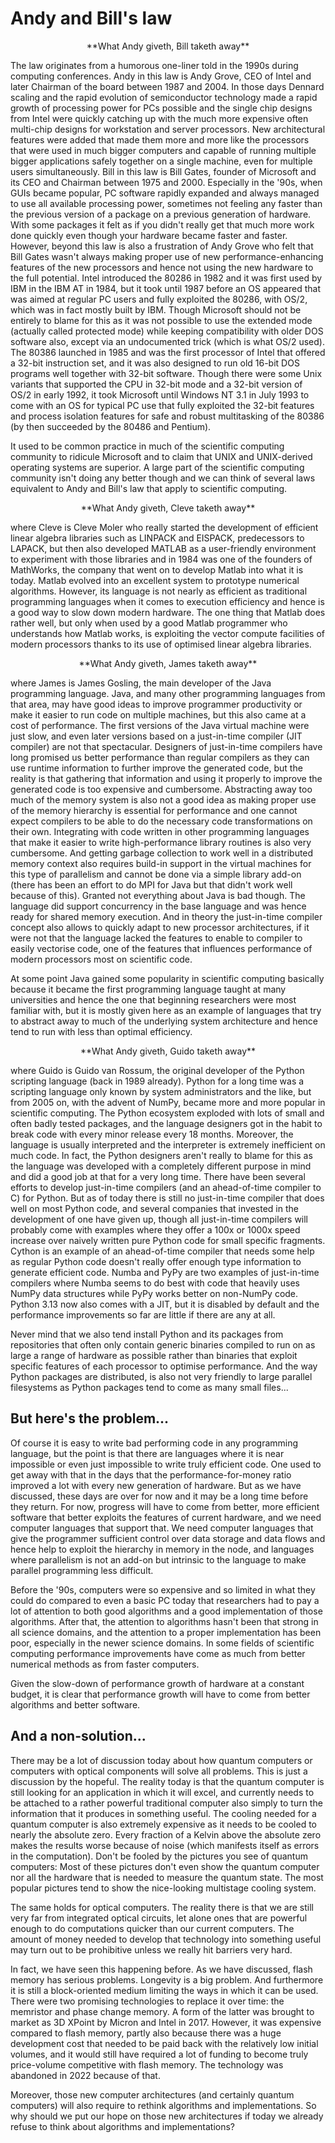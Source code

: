 # Andy and Bill's law

<center>**What Andy giveth, Bill taketh away**</center>

The law originates from a humorous one-liner told in the 1990s during computing conferences.
Andy in this law is Andy Grove, CEO of Intel and later Chairman of the board between 1987 and 2004. 
In those days Dennard scaling and the rapid evolution of semiconductor technology made a rapid 
growth of processing power for PCs possible and the single chip designs from Intel were quickly
catching up with the much more expensive often multi-chip designs for workstation and server
processors. New architectural features were added that made them more and more like
the processors that were used in much bigger computers and capable of running multiple
bigger applications safely together on a single machine, even for multiple users
simultaneously.
Bill in this law is Bill Gates, founder of Microsoft and its CEO and Chairman between
1975 and 2000. Especially in the '90s, when GUIs became popular, PC software rapidly expanded
and always managed to use all available processing power, sometimes not feeling any faster
than the previous version of a package on a previous generation of hardware. With some
packages it felt as if you didn't really get that much more work done quickly even though
your hardware became faster and faster.
However, beyond this law is also a frustration of Andy Grove who felt that Bill Gates
wasn't always making proper use of new performance-enhancing features of the new processors
and hence not using the new hardware to the full potential.
Intel introduced the 80286 in 1982 and it was first used by IBM in the IBM AT in 1984, but
it took until 1987 before an OS appeared that was aimed at regular PC users and fully 
exploited the 80286, with OS/2, which was in fact mostly built by IBM. Though Microsoft
should not be entirely to blame for this as it was not possible to use the extended 
mode (actually called protected mode) while keeping compatibility with older DOS software also, except via an 
undocumented trick (which is what OS/2 used). 
The 80386 launched in 1985 and was the first processor of Intel that offered a 32-bit instruction set, and it 
was also designed to run old 16-bit DOS programs well together with 32-bit software. 
Though there were some Unix variants that supported the CPU in 32-bit mode and 
a 32-bit version of OS/2 in early 1992, it took Microsoft until Windows NT 3.1 in 
July 1993 to come with an OS for typical PC use that fully exploited the 32-bit 
features and process isolation features for safe and robust multitasking of the 80386 
(by then succeeded by the 80486 and Pentium).

It used to be common practice in much of the scientific computing community to 
ridicule Microsoft and to claim that UNIX and UNIX-derived operating systems are superior.
A large part of the scientific computing community isn't doing any better though
and we can think of several laws equivalent to Andy and Bill's law that 
apply to scientific computing.

<center>**What Andy giveth, Cleve taketh away**</center>

where Cleve is Cleve Moler who really started the development of efficient linear
algebra libraries such as LINPACK and EISPACK, predecessors to LAPACK, but then
also developed MATLAB as a user-friendly environment to experiment with those
libraries and in 1984 was one of the founders of MathWorks, the company that 
went on to develop Matlab into what it is today. Matlab evolved into an 
excellent system to prototype numerical algorithms. However, its language
is not nearly as efficient as traditional programming languages when it comes
to execution efficiency and hence is a good way to slow down modern hardware.
The one thing that Matlab does rather well, but only when used by a good Matlab
programmer who understands how Matlab works, is exploiting the vector compute
facilities of modern processors thanks to its use of optimised linear algebra
libraries.

<center>**What Andy giveth, James taketh away**</center>

where James is James Gosling, the main developer of the Java programming language.
Java, and many other programming languages from that area, may have good ideas to 
improve programmer productivity or make it easier to run code on multiple machines,
but this also came at a cost of performance. The first versions of the Java virtual 
machine were just slow, and even later versions based on a just-in-time compiler (JIT compiler) are
not that spectacular. Designers of just-in-time compilers have long promised us better
performance than regular compilers as they can use runtime information to further
improve the generated code, but the reality is that gathering that information and
using it properly to improve the generated code is too expensive and cumbersome. 
Abstracting away too much of the memory system is also not a good idea as making
proper use of the memory hierarchy is essential for performance and one cannot expect
compilers to be able to do the necessary code transformations on their own.
Integrating with code written in other programming languages that make it easier
to write high-performance library routines is also very cumbersome.
And getting garbage collection to work well in a distributed memory context also
requires build-in support in the virtual machines for this type of parallelism
and cannot be done via a simple library add-on (there has been an effort to do MPI
for Java but that didn't work well because of this).
Granted not everything about Java is bad though. The language did support concurrency
in the base language and was hence ready for shared memory execution.
And in theory the just-in-time compiler concept also allows to quickly adapt to new
processor architectures, if it were not that the language lacked the features to 
enable to compiler to easily vectorise code, one of the features that influences 
performance of modern processors most on scientific code.

At some point Java gained some popularity in scientific computing basically because it
became the first programming language taught at many universities and hence the one
that beginning researchers were most familiar with, but it is mostly given here
as an example of languages that try to abstract away to much of the underlying system 
architecture and hence tend to run with less than optimal efficiency.

<center>**What Andy giveth, Guido taketh away**</center>

where Guido is Guido van Rossum, the original developer of the Python scripting language
(back in 1989 already). Python for a long time was a scripting language only known
by system administrators and the like, but from 2005 on, with the advent of NumPy,
became more and more popular in scientific computing. The Python ecosystem exploded 
with lots of small and often badly tested packages, and the language designers got in 
the habit to break code with every minor release every 18 months. Moreover, the 
language is usually interpreted and the interpreter is extremely inefficient on
much code. In fact, the Python designers aren't really to blame for this as the 
language was developed with a completely different purpose in mind and did a good job
at that for a very long time. There have been several efforts to develop just-in-time compilers
(and an ahead-of-time compiler to C) 
for Python. 
But as of today there is still no just-in-time compiler that does well on most Python code,
and several companies that invested in the development of one have given up, though 
all just-in-time compilers will probably come with examples where they offer a 100x or 1000x speed
increase over naively written pure Python code for small specific fragments.
Cython is an example of an ahead-of-time compiler that needs some help as regular 
Python code doesn't really offer enough type information to generate efficient code. 
Numba and PyPy are two examples of just-in-time compilers where Numba seems to do best
with code that heavily uses NumPy data structures while PyPy works better on non-NumPy
code. Python 3.13 now also comes with a JIT, but it is disabled by default and the 
performance improvements so far are little if there are any at all.

Never mind that we also tend install Python and its packages from repositories that often
only contain generic binaries compiled to run on as large a range of hardware as possible
rather than binaries that exploit specific features of each processor to optimise
performance. And the way Python packages are distributed, is also not very friendly to
large parallel filesystems as Python packages tend to come as many small files...


## But here's the problem...

Of course it is easy to write bad performing code in any programming language, but the point is
that there are languages where it is near impossible or even just impossible to write
truly efficient code. One used to get away with that in the days that the performance-for-money
ratio improved a lot with every new generation of hardware. But as we have discussed,
these days are over for now and it may be a long time before they return. For now, progress
will have to come from better, more efficient software that better exploits the features of
current hardware, and we need computer languages that support that. We need computer languages
that give the programmer sufficient control over data storage and data flows and hence help
to exploit the hierarchy in memory in the node, and languages where parallelism is not
an add-on but intrinsic to the language to make parallel programming less difficult.

Before the '90s, computers were so expensive and so limited in what they could do 
compared to even a basic PC today that researchers had to pay a lot of attention to 
both good algorithms and a good implementation of those algorithms. After that,
the attention to algorithms hasn't been that strong in all science domains, and the
attention to a proper implementation has been poor, especially in the newer science domains.
In some fields of scientific computing performance improvements have come as much from
better numerical methods as from faster computers.

Given the slow-down of performance growth of hardware at a constant budget, it is clear
that performance growth will have to come from better algorithms and better software.


## And a non-solution...

There may be a lot of discussion today about how quantum computers or computers with optical
components will solve all problems. This is just a discussion by the hopeful. The reality today
is that the quantum computer is still looking for an application in which it will excel,
and currently needs to be attached to a rather powerful traditional computer also 
simply to turn the information that it produces in something useful. The cooling needed
for a quantum computer is also extremely expensive as it needs to be cooled to 
nearly the absolute zero. Every fraction of a Kelvin above the absolute zero makes the results
worse because of noise (which manifests itself as errors in the computation).
Don't be fooled by the pictures you see of quantum computers: Most of these pictures don't even show
the quantum computer nor all the hardware that is needed to measure the quantum state.
The most popular pictures tend to show the nice-looking multistage cooling system.

The same holds for optical computers. The reality there is that we are still very far from 
integrated optical circuits, let alone ones that are powerful enough to do computations quicker than
our current computers. The amount of money needed to develop that technology into something
useful may turn out to be prohibitive unless we really hit barriers very hard.

In fact, we have seen this happening before. As we have discussed, flash memory has serious
problems. Longevity is a big problem. And furthermore it is still a block-oriented medium 
limiting the ways in which it can be used. There were two promising technologies to replace it
over time: the memristor and phase change memory. A form of the latter was brought to market
as 3D XPoint by Micron and Intel in 2017. However, it was expensive compared to flash memory,
partly also because there was a huge development cost that needed to be paid back with the
relatively low initial volumes, and it would still have required a lot of funding to become
truly price-volume competitive with flash memory. The technology was abandoned in 2022 because of that. 

Moreover, those new computer architectures (and certainly quantum computers) will also require to rethink
algorithms and implementations. So why should we put our hope on those new architectures
if today we already refuse to think about algorithms and implementations?

